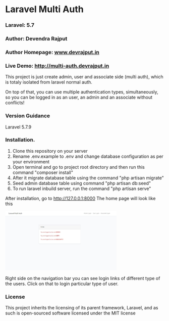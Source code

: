 # Laravel Multi Auth

### Laravel: 5.7

### Author: Devendra Rajput

### Author Homepage: <a href="https://www.devrajput.in" target="_blank">www.devrajput.in</a>

### Live Demo: <a href="http://multi-auth.devrajput.in" target="_blank">http://multi-auth.devrajput.in</a>

This project is just create admin, user and associate side (multi auth), which is totaly isolated from laravel normal auth.

On top of that, you can use multiple authentication types, simultaneously, so you can be logged in as an user, an admin and an associate without conflicts!

### Version Guidance

Laravel 5.7.9

### Installation.

1. Clone this repository on your server
2. Rename .env.example to .env and change database configuration as per your environment
3. Open terminal and go to project root directory and then run this command "composer install"
4. After it migrate  database table using the command "php artisan migrate"
5. Seed admin database table using command "php artisan db:seed"
6. To run laravel inbuild server, run the command "php artisan serve"

After installation, go to http://127.0.0.1:8000
The home page will look like this

<img src="public/images/multi-auth.JPG" width="70%">

Right side on the navigation bar you can see login links of different type of the users. Click on that to login particular type of user.


### License
This project inherits the licensing of its parent framework, Laravel, and as such is open-sourced software licensed under the MIT license
